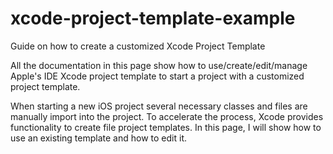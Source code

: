# xcode-project-template-example
Guide on how to create a customized Xcode Project Template

All the documentation in this page show how to use/create/edit/manage Apple's IDE Xcode project template to start a project with a customized project template.

 When starting a new iOS project several necessary classes and files are manually import into the project. To accelerate the process, Xcode provides functionality to create file project templates. In this page, I will show how to use an existing template and how to edit it.


